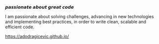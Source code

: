 𝙥𝙖𝙨𝙨𝙞𝙤𝙣𝙖𝙩𝙚 𝙖𝙗𝙤𝙪𝙩 𝙜𝙧𝙚𝙖𝙩 𝙘𝙤𝙙𝙚

I am passionate about solving challenges, advancing in new technologies and implementing best practices, in order to write clean, scalable and efficient code.

https://adodragicevic.github.io/
